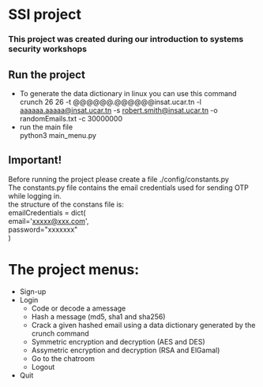 # SSI project
### This project was created during our introduction to systems security workshops



## Run the project

* To generate the data dictionary in linux you can use this command    
crunch 26 26 -t @@@@@@.@@@@@@insat.ucar.tn  -l aaaaaa.aaaaa@insat.ucar.tn -s robert.smith@insat.ucar.tn -o randomEmails.txt -c 30000000
* run the main file    
python3 main_menu.py
 
## Important!
Before running the project please create a file ./config/constants.py    
The constants.py file contains the email credentials used for sending OTP while logging in.    
the structure of the constans file is:    
emailCredentials = dict(    
    email='xxxxx@xxx.com',    
    password="xxxxxxx"    
)

# The project menus:
*  Sign-up
*  Login
    * Code or decode a amessage
    * Hash a message (md5, sha1 and sha256)
    * Crack a given hashed email using a data dictionary generated by the crunch command
    * Symmetric encryption and decryption (AES and DES)
    * Assymetric encryption and decryption (RSA and ElGamal)
    * Go to the chatroom
    * Logout
*  Quit

